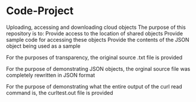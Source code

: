 # Code-Project
Uploading, accessing and downloading cloud objects
The purpose of this repository is to: 
Provide access to the location of shared objects
Provide sample code for accessing these objects
Provide the contents of the JSON object being used as a sample

For the purposes of transparency, the original source .txt file is provided

For the purpose of demonstrating JSON objects, the orginal source file was completely rewritten in JSON format

For the purpose of demonstrating what the entire output of the curl read command is, the curltest.out file is provided
